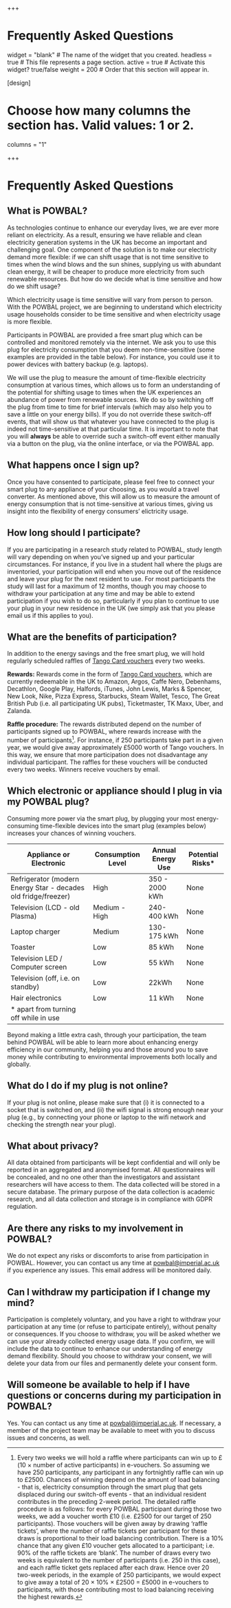 
+++
# Frequently Asked Questions

widget   = "blank"  # The name of the widget that you created.
headless = true     # This file represents a page section.
active   = true     # Activate this widget? true/false
weight   = 200        # Order that this section will appear in.


[design]
  # Choose how many columns the section has. Valid values: 1 or 2.
  columns = "1"

+++




# Frequently Asked Questions

## What is POWBAL?

As technologies continue to enhance our everyday lives, we are ever more reliant on electricity. As a result, ensuring we have reliable and clean electricity generation systems in the UK has become an important and challenging goal. One component of the solution is to make our electricity demand more flexible: if we can shift usage that is not time sensitive to times when the wind blows and the sun shines, supplying us with abundant clean energy, it will be cheaper to produce more electricity from such renewable resources. But how do we decide what is time sensitive and how do we shift usage?

Which electricity usage is time sensitive will vary from person to person. With the POWBAL project, we are beginning to understand which electricity usage households consider to be time sensitive and when electricity usage is more flexible.

Participants in POWBAL are provided a free smart plug which can be controlled and monitored remotely via the internet. We ask you to use this plug for electricity consumption that you deem non-time-sensitive (some examples are provided in the table below). For instance, you could use it to power devices with battery backup (e.g. laptops).

We will use the plug to measure the amount of time-flexible electricity consumption at various times, which allows us to form an understanding of the potential for shifting usage to times when the UK experiences an abundance of power from renewable sources. We do so by switching off the plug from time to time for brief intervals (which may also help you to save a little on your energy bills). If you do not override these switch-off events, that will show us that whatever you have connected to the plug is indeed not time-sensitive at that particular time. It is important to note that you will **always** be able to override such a switch-off event either manually via a button on the plug, via the online interface, or via the POWBAL app.


## What happens once I sign up?

Once you have consented to participate, please feel free to connect your smart plug to any appliance of your choosing, as you would a travel converter. As mentioned above, this will allow us to measure the amount of energy consumption that is not time-sensitive at various times, giving us insight into the flexibility of energy consumers’ elictricity usage.

## How long should I participate?

If you are participating in a research study related to POWBAL, study length will vary depending on when you’ve signed up and your particular circumstances. For instance, if you live in a student hall where the plugs are inventoried, your participation will end when you move out of the residence and leave your plug for the next resident to use. For most participants the study will last for a maximum of 12 months, though you may choose to withdraw your participation at any time and may be able to extend participation if you wish to do so, particularly if you plan to continue to use your plug in your new residence in the UK (we simply ask that you please email us if this applies to you).

## What are the benefits of participation?

In addition to the energy savings and the free smart plug, we will hold regularly scheduled raffles of [Tango Card vouchers](https://www.rewardsgenius.com/reward-link-uk/) every two weeks.

**Rewards:** Rewards come in the form of [Tango Card vouchers](https://www.rewardsgenius.com/reward-link-uk/), which are currently redeemable in the UK to Amazon, Argos, Caffe Nero, Debenhams, Decathlon, Google Play, Halfords, iTunes, John Lewis, Marks & Spencer, New Look, Nike, Pizza Express, Starbucks, Steam Wallet, Tesco, The Great British Pub (i.e. all participating UK pubs), Ticketmaster, TK Maxx, Uber, and Zalanda.

**Raffle procedure:** The rewards distributed depend on the number of participants signed up to POWBAL, where rewards increase with the number of participants[^1]. For instance, if 250 participants take part in a given year, we would give away approximately £5000 worth of Tango vouchers. In this way, we ensure that more participation does not disadvantage any individual participant. The raffles for these vouchers will be conducted every two weeks. Winners receive vouchers by email.

## Which electronic or appliance should I plug in via my POWBAL plug?

Consuming more power via the smart plug, by plugging your most energy-consuming time-flexible devices into the smart plug (examples below) increases your chances of winning vouchers.

| Appliance or Electronic  | Consumption Level  | Annual Energy Use | Potential Risks*|
| ------------------------ | ------------------ | ----------------- | --------------- |
| Refrigerator (modern Energy Star - decades old fridge/freezer) | High | 350 - 2000 kWh | None |
| Television (LCD - old Plasma) | Medium - High | 240-400 kWh | None |
| Laptop charger | Medium | 130-175 kWh | None |
| Toaster | Low | 85 kWh | None |
| Television LED / Computer screen | Low | 55 kWh | None |
| Television (off, i.e. on standby) | Low | 22kWh | None |
| Hair electronics | Low | 11 kWh | None |
|* apart from turning off while in use | | | |


Beyond making a little extra cash, through your participation, the team behind POWBAL will be able to learn more about enhancing energy efficiency in our community, helping you and those around you to save money while contributing to environmental improvements both locally and globally.


## What do I do if my plug is not online?

If your plug is not online, please make sure that (i) it is connected to a socket that is switched on, and (ii) the wifi signal is strong enough near your plug (e.g., by connecting your phone or laptop to the wifi network and checking the strength near your plug).


## What about privacy?

All data obtained from participants will be kept confidential and will only be reported in an aggregated and anonymised format. All questionnaires will be concealed, and no one other than the investigators and assistant researchers will have access to them. The data collected will be stored in a secure database. The primary purpose of the data collection is academic research, and all data collection and storage is in compliance with GDPR regulation.


## Are there any risks to my involvement in POWBAL?

We do not expect any risks or discomforts to arise from participation in POWBAL. However, you can contact us any time at [powbal@imperial.ac.uk](mailto:powbal@imperial.ac.uk) if you experience any issues. This email address will be monitored daily.


## Can I withdraw my participation if I change my mind?

Participation is completely voluntary, and you have a right to withdraw your participation at any time (or refuse to participate entirely), without penalty or consequences. If you choose to withdraw, you will be asked whether we can use your already collected energy usage data. If you confirm, we will include the data to continue to enhance our understanding of energy demand flexibility. Should you choose to withdraw your consent, we will delete your data from our files and permanently delete your consent form.


## Will someone be available to help if I have questions or concerns during my participation in POWBAL?

Yes. You can contact us any time at [powbal@imperial.ac.uk](mailto:powbal@imperial.ac.uk). If necessary, a member of the project team may be available to meet with you to discuss issues and concerns, as well.  

[^1]: Every two weeks we will hold a raffle where participants can win up to £(10 × number of active participants) in e-vouchers. So assuming we have 250 participants, any participant in any fortnightly raffle can win up to £2500. Chances of winning depend on the amount of load balancing - that is,  electricity consumption through the smart plug that gets displaced during our switch-off events - that an individual resident contributes in the preceding 2-week period. The detailed raffle procedure is as follows: for every POWBAL participant during those two weeks, we add a voucher worth £10 (i.e. £2500 for our target of 250 participants). Those vouchers will be given away by drawing ‘raffle tickets’, where the number of raffle tickets per participant for these draws is proportional to their load balancing contribution. There is a 10% chance that any given £10 voucher gets allocated to a participant; i.e. 90% of the raffle tickets are ‘blank’. The number of draws every two weeks is equivalent to the number of participants (i.e. 250 in this case), and each raffle ticket gets replaced after each draw. Hence over 20 two-week periods, in the example of 250 participants, we would expect to give away a total of 20 × 10% × £2500 = £5000 in e-vouchers to participants, with those contributing most to load balancing receiving the highest rewards.
